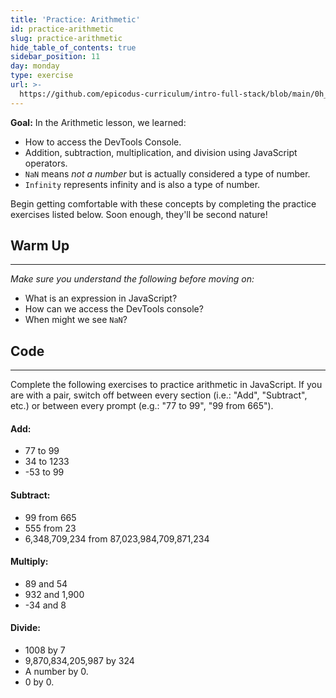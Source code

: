 ```yaml
---
title: 'Practice: Arithmetic'
id: practice-arithmetic
slug: practice-arithmetic
hide_table_of_contents: true
sidebar_position: 11
day: monday
type: exercise
url: >-
  https://github.com/epicodus-curriculum/intro-full-stack/blob/main/0h_classwork_practice_arithmetic.md
---
```


**Goal:**   In the Arithmetic lesson, we learned:

* How to access the DevTools Console.
* Addition, subtraction, multiplication, and division using JavaScript operators.
* `NaN` means _not a number_ but is actually considered a type of number. 
* `Infinity` represents infinity and is also a type of number.

Begin getting comfortable with these concepts by completing the practice exercises listed below. Soon enough, they'll be second nature!

## Warm Up
<hr />

_Make sure you understand the following before moving on:_

* What is an expression in JavaScript?
* How can we access the DevTools console?
* When might we see `NaN`?

## Code
<hr />

Complete the following exercises to practice arithmetic in JavaScript. If you are with a pair, switch off between every section (i.e.: "Add", "Subtract", etc.) or between every prompt (e.g.: "77 to 99", "99 from 665").

#### Add:

 * 77 to 99
 * 34 to 1233
 * -53 to 99

#### Subtract:

 * 99 from 665
 * 555 from 23
 * 6,348,709,234 from 87,023,984,709,871,234

#### Multiply:

 * 89 and 54
 * 932 and 1,900
 * -34 and 8

#### Divide:

 * 1008 by 7
 * 9,870,834,205,987 by 324
 * A number by 0.
 * 0 by 0.
